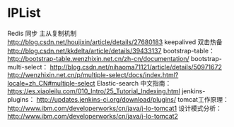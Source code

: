 # IPList
Redis 同步 主从复制机制
http://blog.csdn.net/houjixin/article/details/27680183
keepalived 双击热备
http://blog.csdn.net/kkdelta/article/details/39433137
bootstrap-table：
http://bootstrap-table.wenzhixin.net.cn/zh-cn/documentation/
bootstrap-multi-select：
http://blog.csdn.net/nihaoma71121/article/details/50971672
http://wenzhixin.net.cn/p/multiple-select/docs/index.html?locale=zh_CN#multiple-select
Elastic-search 中文指南：
https://es.xiaoleilu.com/010_Intro/25_Tutorial_Indexing.html
jenkins-plugins：
http://updates.jenkins-ci.org/download/plugins/
tomcat工作原理：
http://www.ibm.com/developerworks/cn/java/j-lo-tomcat1
设计模式分析：
http://www.ibm.com/developerworks/cn/java/j-lo-tomcat2
